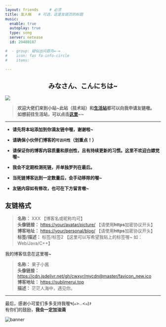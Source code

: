 ```yaml
---
layout: friends     # 必须
title: 友人帐   # 可选，这是友链页的标题
music: 
  enable: true
  autoplay: true
  type: song
  server: netease
  id: 29480187

#  - group: 疑似出问题鸟=-=
#    icon: fas fa-info-circle
#    items:

---
```


## <center><blod>みなさん、こんにちは~</blod></center>

![](https://cdn2.sublimerui.top/2020/09/25/4fd80788ed093.png)

<!-- more -->

>**欢迎大佬们来到小站~此站（技术站）和[生活站](https://blog.cwxyr.me)都可以向我申请友链嗷。  
如想前往生活站，可以点击[这里](https://blog.cwxyr.me/links.html)~~**

---

+ **请先将本站添加到你滴友链中喔，谢谢啦~**

+ **请确保小伙伴们博客的`可访问性`（划重点！）**
+ **请保证你的博客内容质量和原创性，且有持续更新的习惯。这里不欢迎白嫖党喔~**
+ **我会不定期检测死链，并单独罗列在最后。**  
+ **当死链博客达到一定数量后，会手动移除的喔~**  
+ **友链内容如有修改，也可在下方留言嗷~**

## 友链格式

>**名称：** XXX 【博客名或昵称均可】  
>**头像链接：** <https://your/avatar/picture/> 【请使用**https**加密协议开头】  
>**博客地址：** <https://your/personal/blog/> 【请使用**https**加密协议开头】  
>**标签/描述：** 标签/标签2 【这里可以写希望我贴上的标签喔~ 如：Web/Java/C++】  



我的博客信息在这里喔~
>**名称：** 果子小酱  
>**头像链接：** <https://cdn.jsdelivr.net/gh/cwxyr/mycdn@master/favicon_new.ico>  
>**博客地址：** <https://sublimerui.top>  
>**描述：** 茫茫人海中，遇见你。

---

最后，感谢小可爱们多多支持我喔٩(๑>◡<๑)۶  
有你们的鼓励，**我会一定加油滴**  

![banner](https://img.vim-cn.com/9a/00a6096ed09ae0dfafe78db824f2369ec698de.png)
